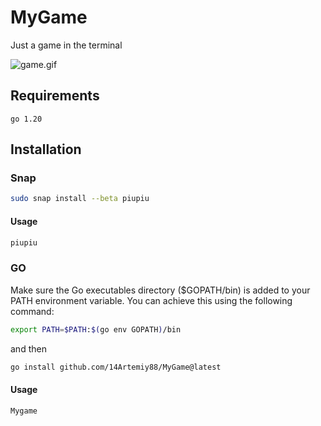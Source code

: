 # MyGame
Just a game in the terminal

![game.gif](screenshots/game.gif)

## Requirements
```agsl
go 1.20
```

## Installation
### Snap 
```bash
sudo snap install --beta piupiu
```
#### Usage
```bash
piupiu
```

### GO
Make sure the Go executables directory ($GOPATH/bin) is added to your PATH environment variable. You can achieve this using the following command:
```bash
export PATH=$PATH:$(go env GOPATH)/bin
```
and then
```bash
go install github.com/14Artemiy88/MyGame@latest
```
#### Usage
```bash
Mygame
```